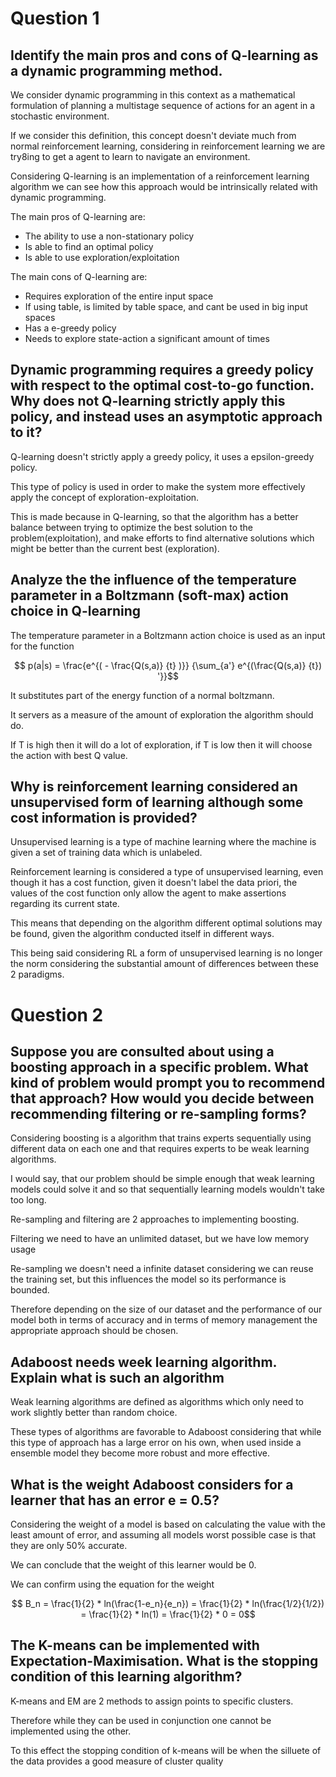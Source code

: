 # Question 1

## Identify the main pros and cons of Q-learning as a dynamic programming method.

We consider dynamic programming in this context as a mathematical formulation of planning a multistage sequence of actions for an agent in a stochastic environment.

If we consider this definition, this concept doesn't deviate much from normal reinforcement learning, considering in reinforcement learning we are try8ing to get a agent to learn to navigate an environment.

Considering Q-learning is an implementation of a reinforcement learning algorithm we can see how this approach would be intrinsically related with dynamic programming.

The main pros of Q-learning are:
- The ability to use a non-stationary policy
- Is able to find an optimal policy
- Is able to use exploration/exploitation

The main cons of Q-learning are:
- Requires exploration of the entire input space
- If using table, is limited by table space, and cant be used in big input spaces
- Has a e-greedy policy
- Needs to explore state-action a significant amount of times


## Dynamic programming requires a greedy policy with respect to the optimal cost-to-go function. Why does not Q-learning strictly apply this policy, and instead uses an asymptotic approach to it?

Q-learning doesn't strictly apply a greedy policy, it uses a epsilon-greedy policy.

This type of policy is used in order to make the system more effectively apply the concept of exploration-exploitation.

This is made because in Q-learning, so that the algorithm has a better balance between trying to optimize the best solution to the problem(exploitation), and make efforts to find alternative solutions which might be better than the current best (exploration).

## Analyze the the influence of the temperature parameter in a Boltzmann (soft-max) action choice in Q-learning


The temperature parameter in a Boltzmann action choice is used as an input for the function

$$ p(a|s) = \frac{e^{( - \frac{Q(s,a)} {t} )}} {\sum_{a'} e^{(\frac{Q(s,a)} {t}) '}}$$

It substitutes part of the energy function of a normal boltzmann.

It servers as a measure of the amount of exploration the algorithm should do.

If T is high then it will do a lot of exploration, if T is low then it will choose the action with best Q value.

## Why is reinforcement learning considered an unsupervised form of learning although some cost information is provided?

Unsupervised learning is a type of machine learning where the machine is given a set of training data which is unlabeled.

Reinforcement learning is considered a type of unsupervised learning, even though it has a cost function, given it doesn't label the data priori, the values of the cost function only allow the agent to make assertions regarding its current state.

This means that depending on the algorithm different optimal solutions may be found, given the algorithm conducted itself in different ways.

This being said considering RL a form of unsupervised learning is no longer the norm considering the substantial amount of differences between these 2 paradigms.

# Question 2

## Suppose you are consulted about using a boosting approach in a specific problem. What kind of problem would prompt you to recommend that approach? How would you decide between recommending filtering or re-sampling forms?

Considering boosting is a algorithm that trains experts sequentially using different data on each one and that requires experts to be weak learning algorithms.

I would say, that our problem should be simple enough that weak learning models could solve it and so that sequentially learning models wouldn't take too long.

Re-sampling and filtering are 2 approaches to implementing boosting.

Filtering we need to have an unlimited dataset, but we have low memory usage

Re-sampling we doesn't need a infinite dataset considering we can reuse the training set, but this influences the model so its performance is bounded.

Therefore depending on the size of our dataset and the performance of our model both in terms of accuracy and in terms of memory management the appropriate approach should be chosen.


## Adaboost needs week learning algorithm. Explain what is such an algorithm

Weak learning algorithms are defined as algorithms which only need to work slightly better than random choice.

These types of algorithms are favorable to Adaboost considering that while this type of approach has a large error on his own, when used inside a ensemble model they become more robust and more effective.

## What is the weight Adaboost considers for a learner that has an error e = 0.5?

Considering the weight of a model is based on calculating the value with the least amount of error, and assuming all models worst possible case is that they are only 50% accurate.

We can conclude that the weight of this learner would be 0.

We can confirm using the equation for the weight

$$ B_n = \frac{1}{2} * ln(\frac{1-e_n}{e_n}) = \frac{1}{2} * ln(\frac{1/2}{1/2}) = \frac{1}{2} * ln(1) = \frac{1}{2} * 0 = 0$$


## The K-means can be implemented with Expectation-Maximisation. What is the stopping condition of this learning algorithm?

K-means and EM are 2 methods to assign points to specific clusters.

Therefore while they can be used in conjunction one cannot be implemented using the other.

To this effect the stopping condition of k-means will be when the silluete of the data provides a good measure of cluster quality